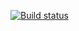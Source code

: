 [![Build status](https://ci.appveyor.com/api/projects/status/t7w6ufs4aut6jil6?svg=true)](https://ci.appveyor.com/project/Irina-Khaustova/ahj-env)